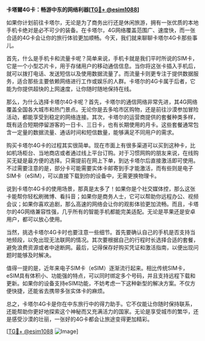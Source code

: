**卡塔爾4G卡：畅游中东的网络利器[[TG💪+ @esim1088](https://t.me/s/esim1088)]**

如果你计划前往卡塔尔，无论是为了商务出行还是休闲旅游，拥有一张优质的本地手机卡绝对是必不可少的装备。在卡塔尔，4G网络覆盖范围广、速度快，而一张合适的4G卡会让你的旅行体验更加顺畅。今天，我们就来聊聊卡塔尔4G卡那些事儿。

首先，什么是手机卡和流量卡呢？简单来说，手机卡就是我们平时所说的SIM卡，它是一个小型芯片卡，用于存储用户的移动通信信息。当你将这张卡插入手机后，就可以拨打电话、发送短信以及使用数据流量了。而流量卡则更专注于提供数据服务，适合那些主要依赖网络进行工作或娱乐的人群。卡塔尔的4G卡属于后者，它能为你提供超快的上网速度，让你随时随地保持在线。

那么，为什么选择卡塔尔4G卡呢？首先，卡塔尔的通信网络非常先进，其4G网络覆盖全国各大城市和热门景点。无论你是去多哈市区购物，还是前往沙漠参加冒险活动，都能享受到稳定的网络连接。其次，卡塔尔的运营商提供的套餐种类多样，既有适合短期停留游客的一日卡、三日卡，也有长期使用的月卡。这些套餐通常包含一定量的数据流量、通话时间和短信数量，能够满足不同用户的需求。

购买卡塔尔4G卡的过程其实很简单。现在市面上有很多渠道可以买到这种卡，比如机场柜台、当地商店或者通过线上平台订购。对于习惯网购的朋友来说，在线购买无疑是最方便的选择。只需提前在网上下单，到达卡塔尔后直接激活即可使用。不过需要注意的是，部分卡可能需要实体卡邮寄到手才能激活，而有些则是电子SIM卡（eSIM），可以直接下载到你的设备中，无需更换物理卡。

说到卡塔尔4G卡的使用场景，那真是太多了！如果你是个社交媒体控，那么这张卡能帮你轻松刷微博、看抖音；如果你是商务人士，它可以帮助你远程办公、视频会议；如果你喜欢追剧，那么高速的网络会让你的观影体验更加流畅。而且，卡塔尔的4G网络兼容性强，几乎所有的智能手机都能完美适配。无论是苹果还是安卓用户，都可以放心使用。

当然，挑选卡塔尔4G卡时也要注意一些细节。首先要确认自己的手机是否支持当地频段，以免出现无法联网的情况。其次要根据自己的行程时长选择合适的套餐，避免浪费资源或者中途断网。最后，记得保存好购买凭证和激活指南，以便出现问题时能够及时解决。

值得一提的是，近年来电子SIM卡（eSIM）逐渐流行起来。相比传统SIM卡，eSIM具有体积小、功能强的特点，可以同时绑定多个号码，并且支持远程下载和更新。如果你的设备支持eSIM功能，不妨考虑一下这种新型的解决方案。不仅方便快捷，还能省去携带多张实体卡的麻烦。

总之，卡塔尔4G卡是你在中东旅行中的得力助手。它不仅能让你随时保持联系，还能帮助你更好地探索这个神秘而又充满活力的国家。无论是享受城市的繁华，还是感受沙漠的壮丽，一张好的4G卡都会让旅途变得更加精彩。

[[TG💪+ @esim1088](https://t.me/s/esim1088) ![Image](https://i.postimg.cc/4NQfJmqS/Snipaste-2025-05-13-00-14-12.png)]